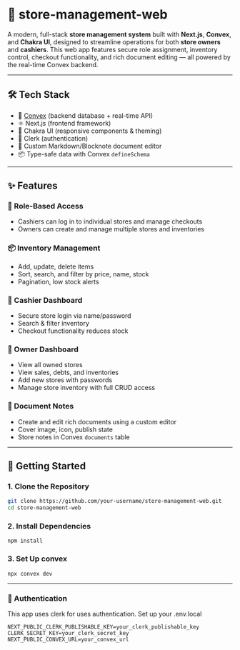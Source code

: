 # 🏪 store-management-web

A modern, full-stack **store management system** built with **Next.js**, **Convex**, and **Chakra UI**, designed to streamline operations for both **store owners** and **cashiers**. This web app features secure role assignment, inventory control, checkout functionality, and rich document editing — all powered by the real-time Convex backend.

---


## 🛠 Tech Stack

- 🧠 [Convex](https://www.convex.dev) (backend database + real-time API)
- ⚛️ Next.js (frontend framework)
- 🌈 Chakra UI (responsive components & theming)
- 🔐 Clerk (authentication)
- 📝 Custom Markdown/Blocknote document editor
- 📦 Type-safe data with Convex `defineSchema`

---

## ✨ Features

### 🔐 Role-Based Access
- Cashiers can log in to individual stores and manage checkouts
- Owners can create and manage multiple stores and inventories

### 📦 Inventory Management
- Add, update, delete items
- Sort, search, and filter by price, name, stock
- Pagination, low stock alerts

### 🛒 Cashier Dashboard
- Secure store login via name/password
- Search & filter inventory
- Checkout functionality reduces stock

### 🧾 Owner Dashboard
- View all owned stores
- View sales, debts, and inventories
- Add new stores with passwords
- Manage store inventory with full CRUD access

### 📝 Document Notes
- Create and edit rich documents using a custom editor
- Cover image, icon, publish state
- Store notes in Convex `documents` table

---

## 🔧 Getting Started

### 1. Clone the Repository

```bash
git clone https://github.com/your-username/store-management-web.git
cd store-management-web
```

### 2. Install Dependencies
```
npm install
```

### 3. Set Up convex
```
npx convex dev
```


---

### 🔐 Authentication

 This app uses clerk for uses authentication. Set up your .env.local
```
NEXT_PUBLIC_CLERK_PUBLISHABLE_KEY=your_clerk_publishable_key
CLERK_SECRET_KEY=your_clerk_secret_key
NEXT_PUBLIC_CONVEX_URL=your_convex_url
```
 


